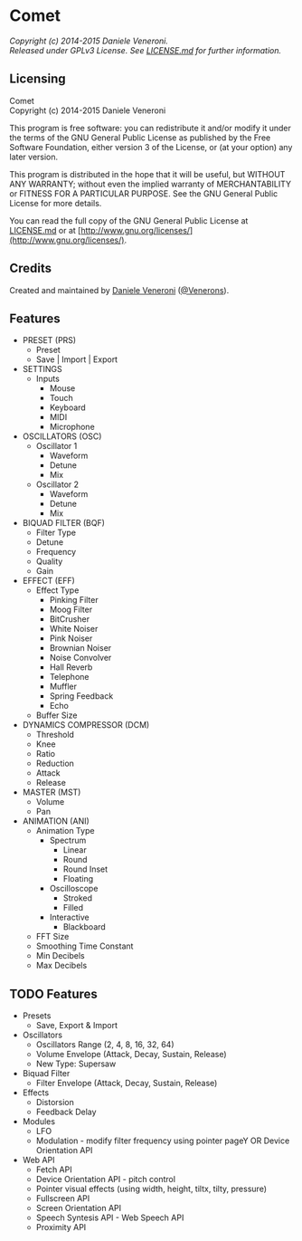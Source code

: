 # Comet

_Copyright (c) 2014-2015 Daniele Veneroni._  
_Released under GPLv3 License. See [LICENSE.md](LICENSE.md) for further information._

## Licensing

Comet  
Copyright (c) 2014-2015 Daniele Veneroni  

This program is free software: you can redistribute it and/or modify it under the terms of the GNU General Public License as published by the Free Software Foundation, either version 3 of the License, or (at your option) any later version.  

This program is distributed in the hope that it will be useful, but WITHOUT ANY WARRANTY; without even the implied warranty of
MERCHANTABILITY or FITNESS FOR A PARTICULAR PURPOSE. See the GNU General Public License for more details.  

You can read the full copy of the GNU General Public License at [LICENSE.md](LICENSE.md) or at [http://www.gnu.org/licenses/](http://www.gnu.org/licenses/).  

## Credits

Created and maintained by [Daniele Veneroni](http://venerons.github.io) ([@Venerons](http://twitter.com/Venerons)).

## Features

* PRESET (PRS)
	* Preset
	* Save | Import | Export
* SETTINGS
	* Inputs
		* Mouse
		* Touch
		* Keyboard
		* MIDI
		* Microphone
* OSCILLATORS (OSC)
	* Oscillator 1
		* Waveform
		* Detune
		* Mix
	* Oscillator 2
		* Waveform
		* Detune
		* Mix
* BIQUAD FILTER (BQF)
	* Filter Type
	* Detune
	* Frequency
	* Quality
	* Gain
* EFFECT (EFF)
	* Effect Type
		* Pinking Filter
		* Moog Filter
		* BitCrusher
		* White Noiser
		* Pink Noiser
		* Brownian Noiser
		* Noise Convolver
		* Hall Reverb
		* Telephone
		* Muffler
		* Spring Feedback
		* Echo
	* Buffer Size
* DYNAMICS COMPRESSOR (DCM)
	* Threshold
	* Knee
	* Ratio
	* Reduction
	* Attack
	* Release
* MASTER (MST)
	* Volume
	* Pan
* ANIMATION (ANI)
	* Animation Type
		* Spectrum
			* Linear
			* Round
			* Round Inset
			* Floating
		* Oscilloscope
			* Stroked
			* Filled
		* Interactive
			* Blackboard
	* FFT Size
	* Smoothing Time Constant
	* Min Decibels
	* Max Decibels

## TODO Features

* Presets
	* Save, Export & Import
* Oscillators
	* Oscillators Range (2, 4, 8, 16, 32, 64)
	* Volume Envelope (Attack, Decay, Sustain, Release)
	* New Type: Supersaw
* Biquad Filter
	* Filter Envelope (Attack, Decay, Sustain, Release)
* Effects
	* Distorsion
	* Feedback Delay
* Modules
	* LFO
	* Modulation - modify filter frequency using pointer pageY OR Device Orientation API
* Web API
	* Fetch API
	* Device Orientation API - pitch control
	* Pointer visual effects (using width, height, tiltx, tilty, pressure)
	* Fullscreen API
	* Screen Orientation API
	* Speech Syntesis API - Web Speech API
	* Proximity API

